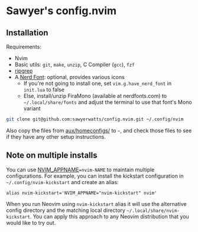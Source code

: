 # Sawyer's config.nvim

## Installation

Requirements:

- Nvim
- Basic utils: `git`, `make`, `unzip`, C Compiler (`gcc`), `fzf`
- [ripgrep](https://github.com/BurntSushi/ripgrep#installation)
- A [Nerd Font](https://www.nerdfonts.com/): optional, provides various icons
  - If you're not going to install one, set `vim.g.have_nerd_font` in `init.lua`
    to false
  - Else, install/unzip FiraMono (available at nerdfonts.com) to
    `~/.local/share/fonts` and adjust the terminal to use that font's Mono
    variant

```sh
git clone git@github.com:sawyerwatts/config.nvim.git ~/.config/nvim
```

Also copy the files from [aux/homeconfigs/](./aux/homeconfigs/) to `~`, and
check those files to see if they have any other setup instructions.

## Note on multiple installs

You can use
[NVIM_APPNAME](https://neovim.io/doc/user/starting.html#%24NVIM_APPNAME)`=nvim-NAME`
to maintain multiple configurations. For example, you can install the kickstart
configuration in `~/.config/nvim-kickstart` and create an alias:
```
alias nvim-kickstart='NVIM_APPNAME="nvim-kickstart" nvim'
```
When you run Neovim using `nvim-kickstart` alias it will use the alternative
config directory and the matching local directory
`~/.local/share/nvim-kickstart`. You can apply this approach to any Neovim
distribution that you would like to try out.

